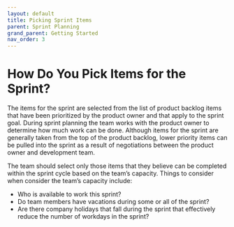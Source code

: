 ```yaml
---
layout: default
title: Picking Sprint Items
parent: Sprint Planning
grand_parent: Getting Started
nav_order: 3
---
```


# How Do You Pick Items for the Sprint?

The items for the sprint are selected from the list of product backlog items that have been prioritized by the product owner and that apply to the 
sprint goal. During sprint planning the team works with the product owner to determine how much work can be done. Although items for the sprint are 
generally taken from the top of the product backlog, lower priority items can be pulled into the sprint as a result of negotiations between the product 
owner and development team.

The team should select only those items that they believe can be completed within the sprint cycle based on the team’s capacity. Things to consider 
when consider the team’s capacity include:

*	Who is available to work this sprint? 
*	Do team members have vacations during some or all of the sprint? 
*	Are there company holidays that fall during the sprint that effectively reduce the number of workdays in the sprint?
